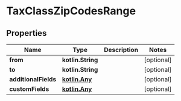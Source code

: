 
# TaxClassZipCodesRange

## Properties
| Name | Type | Description | Notes |
| ------------ | ------------- | ------------- | ------------- |
| **from** | **kotlin.String** |  |  [optional] |
| **to** | **kotlin.String** |  |  [optional] |
| **additionalFields** | [**kotlin.Any**](.md) |  |  [optional] |
| **customFields** | [**kotlin.Any**](.md) |  |  [optional] |



